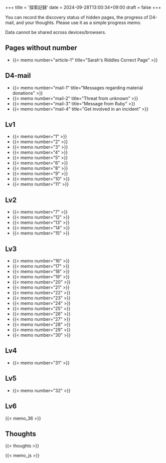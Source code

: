 +++
title = '探索記録'
date = 2024-09-28T13:00:34+09:00
draft = false
+++

You can record the discovery status of hidden pages, the progress of D4-mail, and your thoughts. Please use it as a simple progress memo.

Data cannot be shared across devices/browsers.

## Pages without number

* {{< memo number="article-1" title="Sarah's Riddles Correct Page" >}}

## D4-mail

* {{< memo number="mail-1" title="Messages regarding material donations" >}}
* {{< memo number="mail-2" title="Threat from unknown" >}}
* {{< memo number="mail-3" title="Message from Ruby" >}}
* {{< memo number="mail-4" title="Get involved in an incident" >}}

## Lv1

* {{< memo number="1" >}}
* {{< memo number="2" >}}
* {{< memo number="3" >}}
* {{< memo number="4" >}}
* {{< memo number="5" >}}
* {{< memo number="6" >}}
* {{< memo number="8" >}}
* {{< memo number="9" >}}
* {{< memo number="10" >}}
* {{< memo number="11" >}}

## Lv2

* {{< memo number="7" >}}
* {{< memo number="12" >}}
* {{< memo number="13" >}}
* {{< memo number="14" >}}
* {{< memo number="15" >}}

## Lv3

* {{< memo number="16" >}}
* {{< memo number="17" >}}
* {{< memo number="18" >}}
* {{< memo number="19" >}}
* {{< memo number="20" >}}
* {{< memo number="21" >}}
* {{< memo number="22" >}}
* {{< memo number="23" >}}
* {{< memo number="24" >}}
* {{< memo number="25" >}}
* {{< memo number="26" >}}
* {{< memo number="27" >}}
* {{< memo number="28" >}}
* {{< memo number="29" >}}
* {{< memo number="30" >}}

## Lv4

* {{< memo number="31" >}}

## Lv5

* {{< memo number="32" >}}

## Lv6

{{< memo_36 >}}

## Thoughts

{{< thoughts >}}

{{< memo_js >}}
